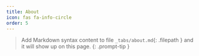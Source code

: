 ```yaml
---
title: About
icon: fas fa-info-circle
order: 5
---
```


> Add Markdown syntax content to file `_tabs/about.md`{: .filepath } and it will show up on this page.
> {: .prompt-tip }
